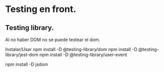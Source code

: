 # Testing en front.

## Testing library.

Al no haber DOM no se puede testear el dom.

Instalar/Usar
npm install -D @testing-library/dom
npm install -D @testing-library/jest-dom
npm install -D @testing-library/user-event

npm install -D jsdom
